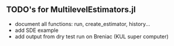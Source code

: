## TODO's for MultilevelEstimators.jl

- document all functions: run, create_estimator, history...
- add SDE example 
- add output from dry test run on Breniac (KUL super computer)
